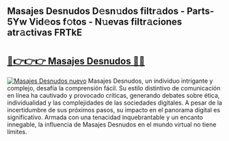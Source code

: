 ## Masajes Desnudos D𝚎sn𝚞dos filtr𝚊dos - Parts-5Yw Vid𝚎os f𝚘tos - N𝚞evas filtr𝚊ciones atr𝚊ctivas FRTkE

# <h2><a href="http://mb7ccj.tromn.icu/?c=Masajes+Desnudos">🔗👉👉👉 Masajes Desnudos 🔗🔗</a></h2>

[![Masajes Desnudos nuevo](https://i.imgur.com/pEAQMta.gif)](http://mb7ccj.tromn.icu/?c=Masajes+Desnudos)
Masajes Desnudos, un individuo intrigante y complejo, desafía la comprensión fácil. Su estilo distintivo de comunicación en línea ha cautivado y provocado críticas, generando debates sobre ética, individualidad y las complejidades de las sociedades digitales. A pesar de la incertidumbre de sus próximos pasos, su impacto en el panorama digital es significativo. Armada con una tenacidad inquebrantable y un encanto innegable, la influencia de Masajes Desnudos en el mundo virtual no tiene límites.
